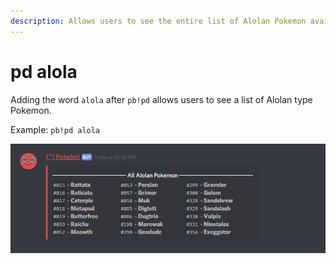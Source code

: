 ```yaml
---
description: Allows users to see the entire list of Alolan Pokemon available.
---
```


# pd alola

Adding the word `alola` after `pb!pd` allows users to see a list of Alolan type Pokemon.

Example: `pb!pd alola`

![is what Pokebot will display](../.gitbook/assets/pd-alola2.PNG)



